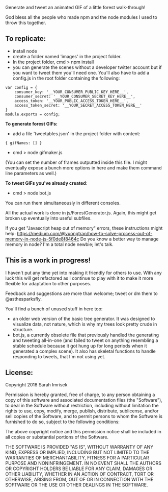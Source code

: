 
Generate and tweet an animated GIF of a little forest walk-through!

God bless all the people who made npm and the node modules I used to throw this together.

## To replicate:
- install node
- create a folder named 'images' in the project folder.
- In the project folder, cmd > npm install 
- you can generate the scenes without a developer twitter account but if you want to tweet them you'll need one.  You'll also have to add a config.js in the root folder containing the following:

```
var config = {
    consumer_key: '__YOUR_CONSUMER_PUBLIC_KEY_HERE__',
    consumer_secret: '__YOUR_CONSUMER_SECRET_KEY_HERE__',
    access_token: '__YOUR_PUBLIC_ACCESS_TOKEN_HERE__',
    access_token_secret: '__YOUR_SECRET_ACCESS_TOKEN_HERE__'
}
module.exports = config;
```

**To generate forest GIFs:**
- add a file 'tweetables.json' in the project folder with content:
```
{ gifNames: [] }
```
- cmd > node gifmaker.js

(You can set the number of frames outputted inside this file.  I might eventually expose a bunch more options in here and make them command line parameters as well.)

**To tweet GIFs you've already created**:
- cmd > node bot.js

You can run them simultaneously in different consoles.

All the actual work is done in js/ForestGenerator.js.  Again, this might get broken up eventually into useful subfiles.


If you get "Javascript heap out of memory" errors, these instructions might help:
https://medium.com/@vuongtran/how-to-solve-process-out-of-memory-in-node-js-5f0de8f8464c
Do you know a better way to manage memory in node?  I'm a total node newbie; let's talk.

## This is a work in progress!

I haven't put any time yet into making it friendly for others to use.  With any luck this will get refactored as I continue to play with it to make it more flexible for adaptation to other purposes.

Feedback and suggestions are more than welcome; tweet or dm them to @asthesparksfly.

You'll find a bunch of unused stuff in here too: 
- an older web version of the basic tree generator.  It was designed to visualize data, not nature, which is why my trees look pretty crude in structure. 
- bot.js, a currently obsolete file that previously handled the generating and tweeting all-in-one (and failed to tweet on anything resembling a stable schedule because it got hung up for long periods when it generated a complex scene).  It also has skeletal functions to handle responding to tweets, that I'm not using yet.


## License:
Copyright 2018 Sarah Imrisek

Permission is hereby granted, free of charge, to any person obtaining a copy of this software and associated documentation files (the "Software"), to deal in the Software without restriction, including without limitation the rights to use, copy, modify, merge, publish, distribute, sublicense, and/or sell copies of the Software, and to permit persons to whom the Software is furnished to do so, subject to the following conditions:

The above copyright notice and this permission notice shall be included in all copies or substantial portions of the Software.

THE SOFTWARE IS PROVIDED "AS IS", WITHOUT WARRANTY OF ANY KIND, EXPRESS OR IMPLIED, INCLUDING BUT NOT LIMITED TO THE WARRANTIES OF MERCHANTABILITY, FITNESS FOR A PARTICULAR PURPOSE AND NONINFRINGEMENT. IN NO EVENT SHALL THE AUTHORS OR COPYRIGHT HOLDERS BE LIABLE FOR ANY CLAIM, DAMAGES OR OTHER LIABILITY, WHETHER IN AN ACTION OF CONTRACT, TORT OR OTHERWISE, ARISING FROM, OUT OF OR IN CONNECTION WITH THE SOFTWARE OR THE USE OR OTHER DEALINGS IN THE SOFTWARE.
